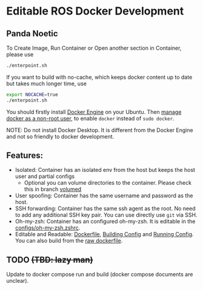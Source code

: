 # Editable ROS Docker Development

## Panda Noetic
To Create Image, Run Container or Open another section in Container, please use
```bash
./enterpoint.sh
```

If you want to build with no-cache, which keeps docker content up to date but takes much longer time, use
```bash
export NOCACHE=true
./enterpoint.sh
```

You should firstly install [Docker Engine](https://docs.docker.com/engine/install/ubuntu/) on your Ubuntu. Then [manage docker as a non-root user](https://docs.docker.com/engine/install/linux-postinstall/#manage-docker-as-a-non-root-user), to enable `docker` instead of `sudo docker`.

NOTE: Do not install Docker Desktop. It is different from the Docker Engine and not so friendly to docker development.

## Features:
 * Isolated: Container has an isolated env from the host but keeps the host user and partial configs
    * Optional you can volume directories to the container. Please check this in branch [volumed](https://github.com/AlfredMoore/ros-docker-dev/tree/volumed)
 * User spoofing: Container has the same username and password as the host.
 * SSH forwarding: Container has the same ssh agent as the root. No need to add any additional SSH key pair. You can use directly use `git` via SSH.
 * Oh-my-zsh: Container has an configured oh-my-zsh. It is editable in the [configs/oh-my-zsh.zshrc](./configs/oh-my-zsh.zshrc).
 * Editable and Readable: [Dockerfile](./panda-noetic.Dockerfile), [Building Config](./panda-bake.hcl) and [Running Config](./enterpoint.sh). You can also build from the [raw dockerfile](./raw.Dockerfile).

## TODO ~~(TBD: lazy man)~~
Update to docker compose run and build (docker compose documents are unclear).
